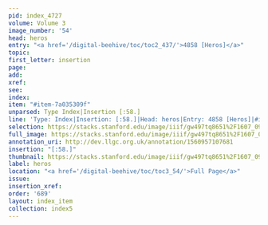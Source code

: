 ```yaml
---
pid: index_4727
volume: Volume 3
image_number: '54'
head: heros
entry: "<a href='/digital-beehive/toc/toc2_437/'>4858 [Heros]</a>"
topic: 
first_letter: insertion
page: 
add: 
xref: 
see: 
index: 
item: "#item-7a035309f"
unparsed: Type Index|Insertion [:58.]
line: 'Type: Index|Insertion: [:58.]|Head: heros|Entry: 4858 [Heros]|#item-7a035309f'
selection: https://stacks.stanford.edu/image/iiif/gw497tq8651%2F1607_0997/1764,1714,499,138/full/0/default.jpg
full_image: https://stacks.stanford.edu/image/iiif/gw497tq8651%2F1607_0997/full/full/0/default.jpg
annotation_uri: http://dev.llgc.org.uk/annotation/1560957107681
insertion: "[:58.]"
thumbnail: https://stacks.stanford.edu/image/iiif/gw497tq8651%2F1607_0997/1764,1714,499,138/150,/0/default.jpg
label: heros
location: "<a href='/digital-beehive/toc/toc3_54/'>Full Page</a>"
issue: 
insertion_xref: 
order: '689'
layout: index_item
collection: index5
---
```

